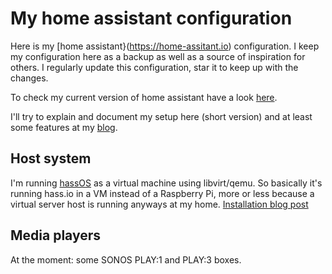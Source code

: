 # My home assistant configuration

Here is my [home assistant}(https://home-assitant.io) configuration. I keep my configuration here as a backup as well as a source of inspiration for others. I regularly update this configuration, star it to keep up with the changes.

To check my current version of home assistant have a look [here](https://github.com/dasmaeh/ha-config/blob/master/.HA_VERSION).

I'll try to explain and document my setup here (short version) and at least some features at my [blog](https://dasmaeh.de/category/home-automation/).

## Host system
I'm running [hassOS](https://www.home-assistant.io/hassio/installation/) as a virtual machine using libvirt/qemu. So basically it's running hass.io in a VM instead of a Raspberry Pi, more or less because a virtual server host is running anyways at my home.
[Installation blog post](https://dasmaeh.de/2018/07/30/installation-of-hassos-libvirt/)

<!--()## Networking)-->
## Media players
At the moment: some SONOS PLAY:1 and PLAY:3 boxes.

<!--(
### MQTT Broker
To me [MQTT](https://www.home-assistant.io/components/mqtt) is one of the major communication protocols in home automation.
My MQTT broker is an [eclipse mosquitto](https://mosquitto.org/) instance running in a [docker container](https://hub.docker.com/_/eclipse-mosquitto/) in the DMZ of my home network. It is accessible on port 8883 (tls encrypted) from the internet and on port 8883 and 1883 (unencrypted) from inside my network. Unenecrypted access is necessary for my ESP8266 or ESP32 based DIY sensors.
TODO: Refernce to esphomeyaml, mqtt blog post, components

### Presence detection
Basically I'm using my wifes and my smartphone to detect who is home. Main source is [owntracks}(https://owntracks.org/). Owntracks alone has proven to be unrealiable at some occasions (my wife has a Huawei smartphone, known for their very aggressive battery opimizations and therefore sometime blocking owntracks). That's why I additionally use my WiFi accesspoint anf ping to track the phones.
These data are the statistically combined by bayes binary sensors.
TODO: links for components, blog post
)-->
